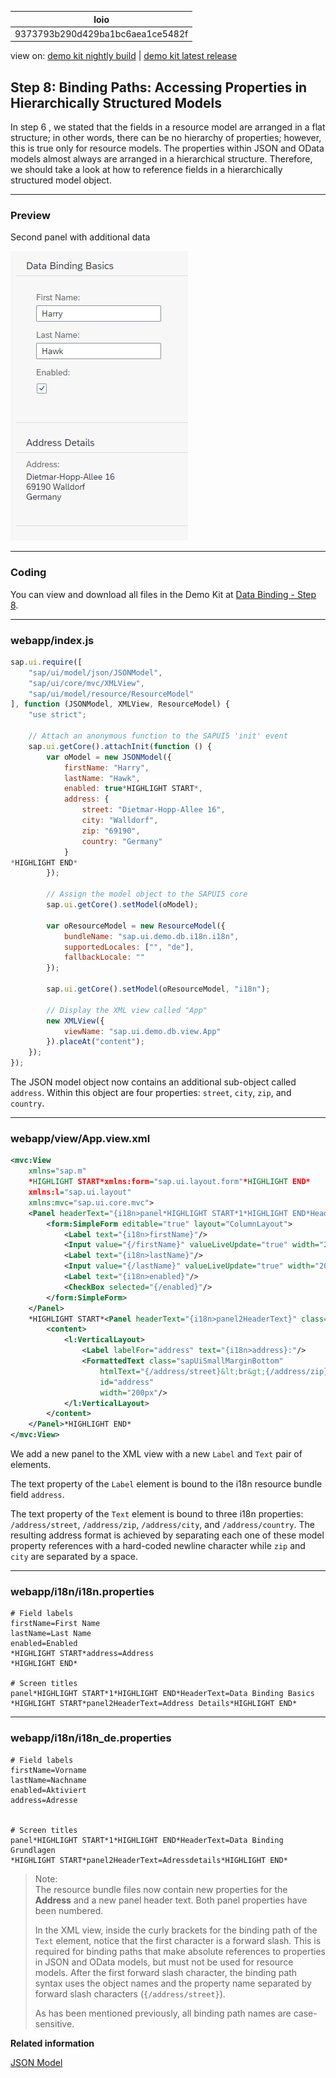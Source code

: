 <!-- loio9373793b290d429ba1bc6aea1ce5482f -->

| loio |
| -----|
| 9373793b290d429ba1bc6aea1ce5482f |

<div id="loio">

view on: [demo kit nightly build](https://openui5nightly.hana.ondemand.com/#/topic/9373793b290d429ba1bc6aea1ce5482f) | [demo kit latest release](https://openui5.hana.ondemand.com/#/topic/9373793b290d429ba1bc6aea1ce5482f)</div>

## Step 8: Binding Paths: Accessing Properties in Hierarchically Structured Models

In step 6 , we stated that the fields in a resource model are arranged in a flat structure; in other words, there can be no hierarchy of properties; however, this is true only for resource models. The properties within JSON and OData models almost always are arranged in a hierarchical structure. Therefore, we should take a look at how to reference fields in a hierarchically structured model object.

***

### Preview

   
  
Second panel with additional data<a name="loio9373793b290d429ba1bc6aea1ce5482f__fig_r1j_pst_mr"/>

 ![](loio12705f5341f24febb905a50d37bf32db_HiRes.png "Second panel with additional data") 

***

### Coding

You can view and download all files in the Demo Kit at [Data Binding - Step 8](https://openui5.hana.ondemand.com/explored.html#/sample/sap.ui.core.tutorial.databinding.08/preview).

***

### webapp/index.js

``` js
sap.ui.require([
	"sap/ui/model/json/JSONModel",
	"sap/ui/core/mvc/XMLView",
	"sap/ui/model/resource/ResourceModel"
], function (JSONModel, XMLView, ResourceModel) {
	"use strict";

	// Attach an anonymous function to the SAPUI5 'init' event
	sap.ui.getCore().attachInit(function () {
		var oModel = new JSONModel({
			firstName: "Harry",
			lastName: "Hawk",
			enabled: true*HIGHLIGHT START*,
			address: {
				street: "Dietmar-Hopp-Allee 16",
				city: "Walldorf",
				zip: "69190",
				country: "Germany"
			}
*HIGHLIGHT END*
		});

		// Assign the model object to the SAPUI5 core
		sap.ui.getCore().setModel(oModel);

		var oResourceModel = new ResourceModel({
			bundleName: "sap.ui.demo.db.i18n.i18n",
			supportedLocales: ["", "de"],
			fallbackLocale: ""
		});

		sap.ui.getCore().setModel(oResourceModel, "i18n");

		// Display the XML view called "App"
		new XMLView({
			viewName: "sap.ui.demo.db.view.App"
		}).placeAt("content");
	});
});

```

The JSON model object now contains an additional sub-object called `address`. Within this object are four properties: `street`, `city`, `zip`, and `country`.

***

### webapp/view/App.view.xml

``` xml
<mvc:View
	xmlns="sap.m"
	*HIGHLIGHT START*xmlns:form="sap.ui.layout.form"*HIGHLIGHT END*
	xmlns:l="sap.ui.layout"
	xmlns:mvc="sap.ui.core.mvc">
	<Panel headerText="{i18n>panel*HIGHLIGHT START*1*HIGHLIGHT END*HeaderText}" class="sapUiResponsiveMargin" width="auto">
		<form:SimpleForm editable="true" layout="ColumnLayout">
			<Label text="{i18n>firstName}"/>
			<Input value="{/firstName}" valueLiveUpdate="true" width="200px" enabled="{/enabled}"/>
			<Label text="{i18n>lastName}"/>
			<Input value="{/lastName}" valueLiveUpdate="true" width="200px" enabled="{/enabled}"/>
			<Label text="{i18n>enabled}"/>
			<CheckBox selected="{/enabled}"/>
		</form:SimpleForm>
	</Panel>
	*HIGHLIGHT START*<Panel headerText="{i18n>panel2HeaderText}" class="sapUiResponsiveMargin" width="auto">
		<content>
			<l:VerticalLayout>
				<Label labelFor="address" text="{i18n>address}:"/>
				<FormattedText class="sapUiSmallMarginBottom"
					htmlText="{/address/street}&lt;br&gt;{/address/zip} {/address/city}&lt;br&gt;{/address/country}"
					id="address" 
					width="200px"/>
			</l:VerticalLayout>
		</content>
	</Panel>*HIGHLIGHT END*
</mvc:View>
```

We add a new panel to the XML view with a new `Label` and `Text` pair of elements.

The text property of the `Label` element is bound to the i18n resource bundle field `address`.

The text property of the `Text` element is bound to three i18n properties: `/address/street`, `/address/zip`, `/address/city`, and `/address/country`. The resulting address format is achieved by separating each one of these model property references with a hard-coded newline character while `zip` and `city` are separated by a space.

***

### webapp/i18n/i18n.properties

``` prefs
# Field labels
firstName=First Name
lastName=Last Name
enabled=Enabled
*HIGHLIGHT START*address=Address
*HIGHLIGHT END*

# Screen titles
panel*HIGHLIGHT START*1*HIGHLIGHT END*HeaderText=Data Binding Basics 
*HIGHLIGHT START*panel2HeaderText=Address Details*HIGHLIGHT END*
```

***

### webapp/i18n/i18n\_de.properties

``` prefs
# Field labels
firstName=Vorname
lastName=Nachname
enabled=Aktiviert
address=Adresse


# Screen titles
panel*HIGHLIGHT START*1*HIGHLIGHT END*HeaderText=Data Binding Grundlagen
*HIGHLIGHT START*panel2HeaderText=Adressdetails*HIGHLIGHT END*
```

> Note:  
> The resource bundle files now contain new properties for the **Address** and a new panel header text. Both panel properties have been numbered.
> 
> In the XML view, inside the curly brackets for the binding path of the `Text` element, notice that the first character is a forward slash. This is required for binding paths that make absolute references to properties in JSON and OData models, but must not be used for resource models. After the first forward slash character, the binding path syntax uses the object names and the property name separated by forward slash characters \(`{/address/street}`\).
> 
> As has been mentioned previously, all binding path names are case-sensitive.

**Related information**  


[JSON Model](JSON_Model_96804e3.md#loio96804e3315ff440aa0a50fd290805116)


